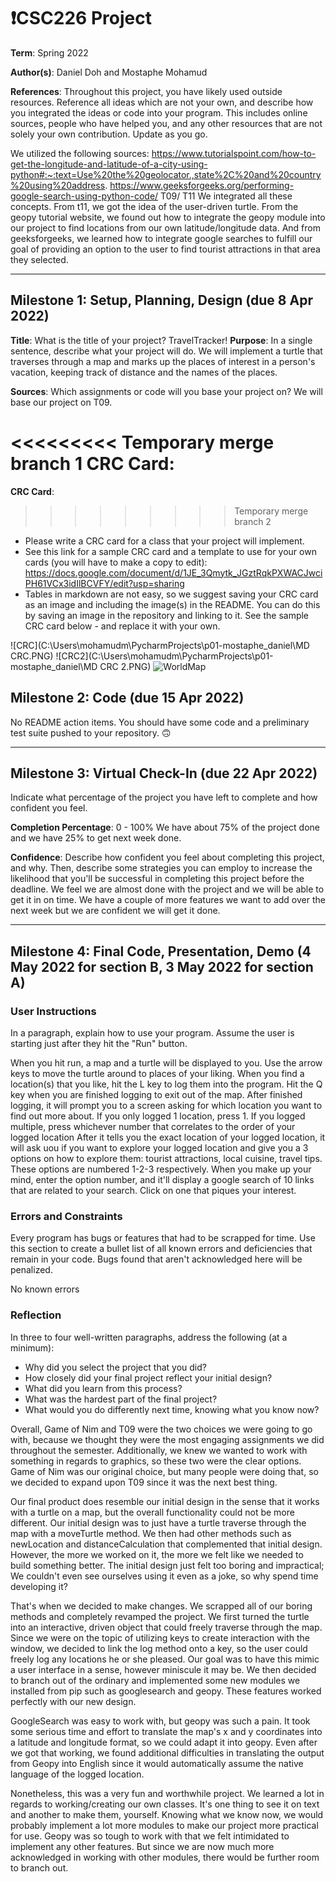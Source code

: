 # ❗CSC226 Project

**Term**: Spring 2022

️**Author(s)**: Daniel Doh and Mostaphe Mohamud

**References**: 
Throughout this project, you have likely used outside resources. Reference all ideas which are not your own, and describe how you integrated the ideas or code into your program. This includes online sources, people who have helped you, and any other resources that are not solely your own contribution. Update as you go.

We utilized the following sources:
https://www.tutorialspoint.com/how-to-get-the-longitude-and-latitude-of-a-city-using-python#:~:text=Use%20the%20geolocator.,state%2C%20and%20country%20using%20address.
https://www.geeksforgeeks.org/performing-google-search-using-python-code/
T09/ T11
We integrated all these concepts. From t11, we got the idea of the user-driven turtle. From the geopy tutorial website, we found out how to integrate the geopy module into our project to find locations from our own latitude/longitude data. And from geeksforgeeks, we learned how to integrate google searches to fulfill our goal of providing an option to the user to find tourist attractions in that area they selected.


---

## Milestone 1: Setup, Planning, Design (due 8 Apr 2022)

️**Title**: What is the title of your project?
TravelTracker!
**Purpose**: In a single sentence, describe what your project will do.
We will implement a turtle that traverses through a map and marks up the places of interest in a person's vacation, keeping track of distance and the names of the places.

️**Sources**: Which assignments or code will you base your project on?
We will base our project on T09. 

<<<<<<<<< Temporary merge branch 1
 **CRC Card**:
=========
**CRC Card**:
>>>>>>>>> Temporary merge branch 2
  - Please write a CRC card for a class that your project will implement.
  - See this link for a sample CRC card and a template to
  use for your own cards (you will have to make a copy to edit): https://docs.google.com/document/d/1JE_3Qmytk_JGztRqkPXWACJwciPH61VCx3idIlBCVFY/edit?usp=sharing
  - Tables in markdown are not easy, so we suggest saving your CRC card
  as an image and including the image(s) in the README. You can do this
  by saving an image in the repository and linking to it. See the sample CRC card below - and replace it with your own.
  


![CRC](C:\Users\mohamudm\PycharmProjects\p01-mostaphe_daniel\MD CRC.PNG)
![CRC2](C:\Users\mohamudm\PycharmProjects\p01-mostaphe_daniel\MD CRC 2.PNG)
![WorldMap](C:\Users\mohamudm\PycharmProjects\p01-mostaphe_daniel\image\image.gif)
## Milestone 2: Code (due 15 Apr 2022)

No README action items. You should have some code and a preliminary test suite pushed to your repository. 🙃

---

## Milestone 3: Virtual Check-In (due 22 Apr 2022)

Indicate what percentage of the project you have left to complete and how confident you feel. 

**Completion Percentage**: 0 - 100%
We have about 75% of the project done and we have 25% to get next week done.

**Confidence**: Describe how confident you feel about completing this project, and why. Then, describe some strategies you can employ to increase the likelihood that you'll be successful in completing this project before the deadline.
We feel we are almost done with the project and we will be able to get it in on time. We have a couple of more features we want to add over the next week but we are confident we will get it done. 

---

## Milestone 4: Final Code, Presentation, Demo (4 May 2022 for section B, 3 May 2022 for section A)

### User Instructions
In a paragraph, explain how to use your program. Assume the user is starting just after they hit the "Run" button. 

When you hit run, a map and a turtle will be displayed to you. 
Use the arrow keys to move the turtle around to places of your liking.
When you find a location(s) that you like, hit the L key to log them into the program. Hit the Q key when you are finished logging to exit out of the map.
After finished logging, it will prompt you to a screen asking for which location you want to find out more about. 
If you only logged 1 location, press 1. If you logged multiple, press whichever number that correlates to the order of your logged location
After it tells you the exact location of your logged location, it will ask uou if you want to explore your logged location and give you a 3 options on how to explore them: tourist attractions, local cuisine, travel tips. These options are numbered 1-2-3 respectively. When you make up your mind, enter the option number, and it'll display a google search of 10 links that are related to your search. Click on one that piques your interest.

### Errors and Constraints
Every program has bugs or features that had to be scrapped for time. Use this section to create a bullet list of all known errors and deficiencies that remain in your code. Bugs found that aren't acknowledged here will be penalized.

No known errors

### Reflection
In three to four well-written paragraphs, address the following (at a minimum):
- Why did you select the project that you did?
- How closely did your final project reflect your initial design?
- What did you learn from this process?
- What was the hardest part of the final project?
- What would you do differently next time, knowing what you know now?

Overall, Game of Nim and T09 were the two choices we were going to go with, because we thought they were the most engaging assignments 
we did throughout the semester. Additionally, we knew we wanted to work with something in regards to graphics, so these two were the clear options.
Game of Nim was our original choice, but many people were doing that, so we decided to expand upon T09 since it was the next best thing.

Our final product does resemble our initial design in the sense that it works with a turtle on a map, but the overall functionality could not be more different.
Our initial design was to just have a turtle traverse through the map with a moveTurtle method. We then had other methods such as newLocation and distanceCalculation
that complemented that initial design. However, the more we worked on it, the more we felt like we needed to build something better. 
The initial design just felt too boring and impractical; We couldn't even see ourselves using it even as a joke, so why spend time developing it?

That's when we decided to make changes. We scrapped all of our boring methods and completely revamped the project. We first turned the turtle into an 
interactive, driven object that could freely traverse through the map. Since we were on the topic of utilizing keys to create interaction with the window, we decided
to link the log method onto a key, so the user could freely log any locations he or she pleased. Our goal was to have this mimic a user interface in a sense, however miniscule it may be.
We then decided to branch out of the ordinary and implemented some new modules we installed from pip such as googlesearch and geopy. These features worked perfectly with our new design.

GoogleSearch was easy to work with, but geopy was such a pain. It took some serious time and effort to translate the map's x and y coordinates into a latitude and longitude format, so we could 
adapt it into geopy. Even after we got that working, we found additional difficulties in translating the output from Geopy into English since it would automatically assume the native language of the logged location.

Nonetheless, this was a very fun and worthwhile project. We learned a lot in regards to working/creating our own classes. It's one thing to see it on text and another to make them, yourself.
Knowing what we know now, we would probably implement a lot more modules to make our project more practical for use. Geopy was so tough to work with that we felt intimidated to implement any other features.
But since we are now much more acknowledged in working with other modules, there would be further room to branch out.

